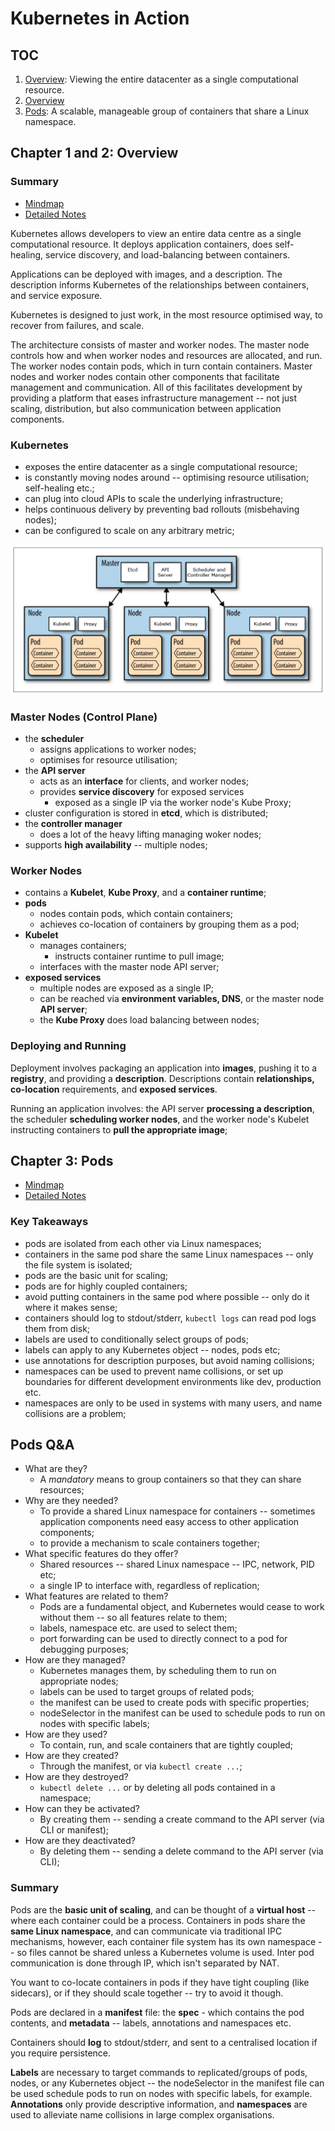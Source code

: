 # Kubernetes in Action

## TOC

1. [Overview](#ch1and2): Viewing the entire datacenter as a single computational resource.
1. [Overview](#ch1and2)
1. [Pods](#ch3): A scalable, manageable group of containers that share a Linux namespace.

## Chapter 1 and 2: Overview<a name="ch1and2"></a>

### Summary

* [Mindmap][ch1-2-mindmap]
* [Detailed Notes][ch1-2-notes]

Kubernetes allows developers to view an entire data centre as a single computational resource. It deploys application containers, does self-healing, service discovery, and load-balancing between containers.

Applications can be deployed with images, and a description. The description informs Kubernetes of the relationships between containers, and service exposure.

Kubernetes is designed to just work, in the most resource optimised way, to recover from failures, and scale.

The architecture consists of master and worker nodes. The master node controls how and when worker nodes and resources are allocated, and run. The worker nodes contain pods, which in turn contain containers. Master nodes and worker nodes contain other components that facilitate management and communication. All of this facilitates development by providing a platform that eases infrastructure management -- not just scaling, distribution, but also communication between application components.

### Kubernetes

* exposes the entire datacenter as a single computational resource;
* is constantly moving nodes around -- optimising resource utilisation; self-healing etc.;
* can plug into cloud APIs to scale the underlying infrastructure;
* helps continuous delivery by preventing bad rollouts (misbehaving nodes);
* can be configured to scale on any arbitrary metric;

![Architecture overview][arch-overview]

### Master Nodes (Control Plane)

* the **scheduler**
  * assigns applications to worker nodes;
  * optimises for resource utilisation;
* the **API server**
    * acts as an **interface** for clients, and worker nodes;
    * provides **service discovery** for exposed services
        * exposed as a single IP via the worker node's Kube Proxy;
* cluster configuration is stored in **etcd**, which is distributed;
* the **controller manager**
    * does a lot of the heavy lifting managing woker nodes;
* supports **high availability** -- multiple nodes;

### Worker Nodes

* contains a **Kubelet**, **Kube Proxy**, and a **container runtime**; 
* **pods**
    * nodes contain pods, which contain containers;
    * achieves co-location of containers by grouping them as a pod;
* **Kubelet**
    * manages containers;
        * instructs container runtime to pull image;
    * interfaces with the master node API server;
* **exposed services**
    * multiple nodes are exposed as a single IP;
    * can be reached via **environment variables, DNS**, or the master node **API server**;
    * the **Kube Proxy** does load balancing between nodes;

### Deploying and Running

Deployment involves packaging an application into **images**, pushing it to a **registry**, and providing a **description**. Descriptions contain **relationships, co-location** requirements, and **exposed services**.

Running an application involves: the API server **processing a description**, the scheduler **scheduling worker nodes**, and the worker node's Kubelet instructing containers to **pull the appropriate image**; 

## Chapter 3: Pods<a name="ch3"></a>

* [Mindmap][ch3-mindmap]
* [Detailed Notes][ch3-notes]

### Key Takeaways

* pods are isolated from each other via Linux namespaces;
* containers in the same pod share the same Linux namespaces -- only the file system is isolated;
* pods are the basic unit for scaling;
* pods are for highly coupled containers;
* avoid putting containers in the same pod where possible -- only do it where it makes sense;
* containers should log to stdout/stderr, `kubectl logs` can read pod logs them from disk;
* labels are used to conditionally select groups of pods;
* labels can apply to any Kubernetes object -- nodes, pods etc;
* use annotations for description purposes, but avoid naming collisions;
* namespaces can be used to prevent name collisions, or set up boundaries for different development environments like dev, production etc.
* namespaces are only to be used in systems with many users, and name collisions are a problem;

## Pods Q&A

* What are they?
    * A *mandatory* means to group containers so that they can share resources;
* Why are they needed?
    * To provide a shared Linux namespace for containers -- sometimes application components need easy access to other application components;
    * to provide a mechanism to scale containers together;
* What specific features do they offer?
    * Shared resources -- shared Linux namespace -- IPC, network, PID etc;
    * a single IP to interface with, regardless of replication;
* What features are related to them?
    * Pods are a fundamental object, and Kubernetes would cease to work without them -- so all features relate to them;
    * labels, namespace etc. are used to select them;
    * port forwarding can be used to directly connect to a pod for debugging purposes;
* How are they managed?
    * Kubernetes manages them, by scheduling them to run on appropriate nodes;
    * labels can be used to target groups of related pods;
    * the manifest can be used to create pods with specific properties;
    * nodeSelector in the manifest can be used to schedule pods to run on nodes with specific labels;
* How are they used?
    * To contain, run, and scale containers that are tightly coupled;
* How are they created?
    * Through the manifest, or via `kubectl create ...`;
* How are they destroyed?
    * `kubectl delete ...` or by deleting all pods contained in a namespace;
* How can they be activated?
    * By creating them -- sending a create command to the API server (via CLI or manifest); 
* How are they deactivated?
    * By deleting them -- sending a delete command to the API server (via CLI);

### Summary

Pods are the **basic unit of scaling**, and can be thought of a **virtual host** -- where each container could be a process. Containers in pods share the **same Linux namespace**, and can communicate via traditional IPC mechanisms, however, each container file system has its own namespace -- so files cannot be shared unless a Kubernetes volume is used. Inter pod communication is done through IP, which isn't separated by NAT.

You want to co-locate containers in pods if they have tight coupling (like sidecars), or if they should scale together -- try to avoid it though.

Pods are declared in a **manifest** file: the **spec** - which contains the pod contents, and **metadata** --  labels, annotations and namespaces etc. 

Containers should **log** to stdout/stderr, and sent to a centralised location if you require persistence.

**Labels** are necessary to target commands to replicated/groups of pods, nodes, or any Kubernetes object -- the nodeSelector in the manifest file can be used schedule pods to run on nodes with specific labels, for example. **Annotations** only provide descriptive information, and **namespaces** are used to alleviate name collisions in large complex organisations. 

[ch1-2-mindmap]: ch1-2-intro/mindmap.png?raw=true
[ch1-2-notes]: ch1-2-intro/README.md
[ch3-mindmap]: ch3-pods/mindmap.png?raw=true
[ch3-notes]: ch3-pods/README.md
[arch-overview]: ch1-2-intro/arch-overview.jpg?raw=true
